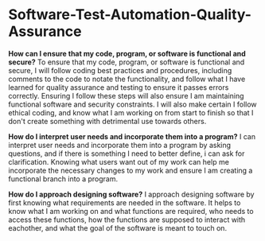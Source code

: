 # Software-Test-Automation-Quality-Assurance

**How can I ensure that my code, program, or software is functional and secure?**
To ensure that my code, program, or software is functional and secure, I will follow coding best practices and procedures, including comments to the code to notate the functionality, and follow what I have learned for quality assurance and testing to ensure it passes errors correctly. Ensuring I follow these steps will also ensure I am maintaining functional software and security constraints. I will also make certain I follow ethical coding, and know what I am working on from start to finish so that I don't create something with detrimental use towards others.

**How do I interpret user needs and incorporate them into a program?**
I can interpret user needs and incorporate them into a program by asking questions, and if there is something I need to better define, i can ask for clarification. Knowing what users want out of my work can help me incorporate the necessary changes to my work and ensure I am creating a functional branch into a program.

**How do I approach designing software?**
I approach designing software by first knowing what requirements are needed in the software. It helps to know what I am working on and what functions are required, who needs to access these functions, how the functions are supposed to interact with eachother, and what the goal of the software is meant to touch on. 
